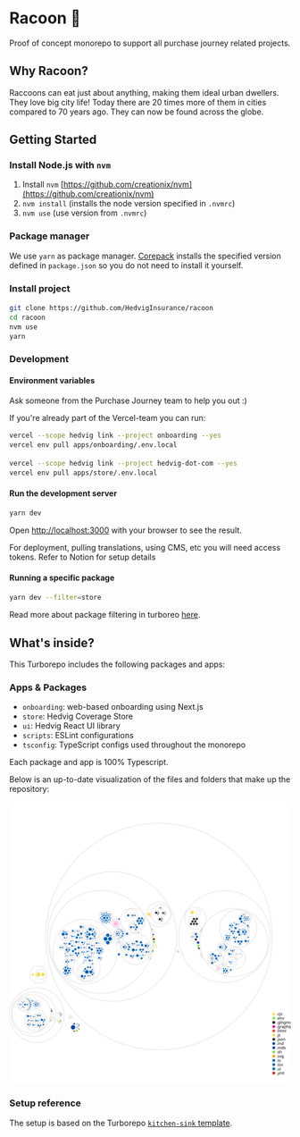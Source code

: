 # Racoon 🦝

Proof of concept monorepo to support all purchase journey related projects.

## Why Racoon?

Raccoons can eat just about anything, making them ideal urban dwellers. They love big city life! Today there are 20 times more of them in cities compared to 70 years ago. They can now be found across the globe.

## Getting Started

### Install Node.js with `nvm`

1. Install `nvm` [https://github.com/creationix/nvm](https://github.com/creationix/nvm)
1. `nvm install` (installs the node version specified in `.nvmrc`)
1. `nvm use` (use version from `.nvmrc`)

### Package manager

We use `yarn` as package manager. [Corepack](https://github.com/nodejs/corepack) installs the specified version defined in `package.json` so you do not need to install it yourself.

### Install project

```sh
git clone https://github.com/HedvigInsurance/racoon
cd racoon
nvm use
yarn
```

### Development

#### Environment variables

Ask someone from the Purchase Journey team to help you out :)

If you're already part of the Vercel-team you can run:

```sh
vercel --scope hedvig link --project onboarding --yes
vercel env pull apps/onboarding/.env.local

vercel --scope hedvig link --project hedvig-dot-com --yes
vercel env pull apps/store/.env.local
```

#### Run the development server

```sh
yarn dev
```

Open [http://localhost:3000](http://localhost:3000) with your browser to see the result.

For deployment, pulling translations, using CMS, etc you will need access tokens. Refer to Notion for setup details

#### Running a specific package

```sh
yarn dev --filter=store
```

Read more about package filtering in turboreo [here](https://turborepo.org/docs/core-concepts/filtering).

## What's inside?

This Turborepo includes the following packages and apps:

### Apps & Packages

- `onboarding`: web-based onboarding using Next.js
- `store`: Hedvig Coverage Store
- `ui`: Hedvig React UI library
- `scripts`: ESLint configurations
- `tsconfig`: TypeScript configs used throughout the monorepo

Each package and app is 100% Typescript.

Below is an up-to-date visualization of the files and folders that make up the repository:

![Repo visualization diagram](https://github.com/hedviginsurance/racoon/blob/assets/repo-diagram.svg)

### Setup reference

The setup is based on the Turborepo [`kitchen-sink` template](https://github.com/vercel/turborepo/tree/main/examples/kitchen-sink).

